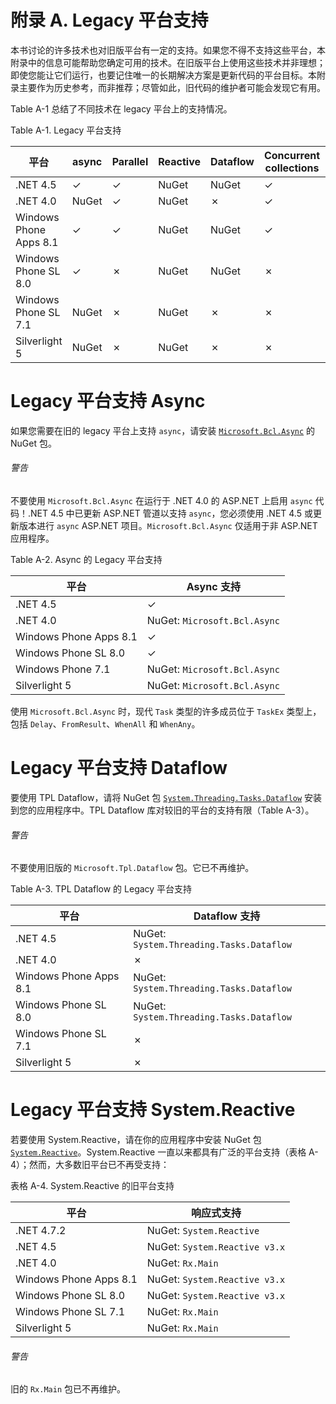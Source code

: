 # 附录 A. Legacy 平台支持

本书讨论的许多技术也对旧版平台有一定的支持。如果您不得不支持这些平台，本附录中的信息可能帮助您确定可用的技术。在旧版平台上使用这些技术并非理想；即使您能让它们运行，也要记住唯一的长期解决方案是更新代码的平台目标。本附录主要作为历史参考，而非推荐；尽管如此，旧代码的维护者可能会发现它有用。

Table A-1 总结了不同技术在 legacy 平台上的支持情况。

Table A-1\. Legacy 平台支持

| 平台 | async | Parallel | Reactive | Dataflow | Concurrent collections | Immutable collections |
| --- | --- | --- | --- | --- | --- | --- |
| .NET 4.5 | ✓ | ✓ | NuGet | NuGet | ✓ | NuGet |
| .NET 4.0 | NuGet | ✓ | NuGet | ✗ | ✓ | ✗ |
| Windows Phone Apps 8.1 | ✓ | ✓ | NuGet | NuGet | ✓ | NuGet |
| Windows Phone SL 8.0 | ✓ | ✗ | NuGet | NuGet | ✗ | NuGet |
| Windows Phone SL 7.1 | NuGet | ✗ | NuGet | ✗ | ✗ | ✗ |
| Silverlight 5 | NuGet | ✗ | NuGet | ✗ | ✗ | ✗ |

# Legacy 平台支持 Async

如果您需要在旧的 legacy 平台上支持 `async`，请安装 [`Microsoft.Bcl.Async`](http://bit.ly/micro-async) 的 NuGet 包。

###### 警告

不要使用 `Microsoft.Bcl.Async` 在运行于 .NET 4.0 的 ASP.NET 上启用 `async` 代码！.NET 4.5 中已更新 ASP.NET 管道以支持 `async`，您必须使用 .NET 4.5 或更新版本进行 `async` ASP.NET 项目。`Microsoft.Bcl.Async` 仅适用于非 ASP.NET 应用程序。

Table A-2\. Async 的 Legacy 平台支持

| 平台 | Async 支持 |
| --- | --- |
| .NET 4.5 | ✓ |
| .NET 4.0 | NuGet: `Microsoft.Bcl.Async` |
| Windows Phone Apps 8.1 | ✓ |
| Windows Phone SL 8.0 | ✓ |
| Windows Phone 7.1 | NuGet: `Microsoft.Bcl.Async` |
| Silverlight 5 | NuGet: `Microsoft.Bcl.Async` |

使用 `Microsoft.Bcl.Async` 时，现代 `Task` 类型的许多成员位于 `TaskEx` 类型上，包括 `Delay`、`FromResult`、`WhenAll` 和 `WhenAny`。

# Legacy 平台支持 Dataflow

要使用 TPL Dataflow，请将 NuGet 包 [`System.Threading.Tasks.Dataflow`](http://bit.ly/nuget-df) 安装到您的应用程序中。TPL Dataflow 库对较旧的平台的支持有限（Table A-3）。

###### 警告

不要使用旧版的 `Microsoft.Tpl.Dataflow` 包。它已不再维护。

Table A-3\. TPL Dataflow 的 Legacy 平台支持

| 平台 | Dataflow 支持 |
| --- | --- |
| .NET 4.5 | NuGet: `System.Threading.Tasks.Dataflow` |
| .NET 4.0 | ✗ |
| Windows Phone Apps 8.1 | NuGet: `System.Threading.Tasks.Dataflow` |
| Windows Phone SL 8.0 | NuGet: `System.Threading.Tasks.Dataflow` |
| Windows Phone SL 7.1 | ✗ |
| Silverlight 5 | ✗ |

# Legacy 平台支持 System.Reactive

若要使用 System.Reactive，请在你的应用程序中安装 NuGet 包[`System.Reactive`](http://bit.ly/sys-reactive)。System.Reactive 一直以来都具有广泛的平台支持（表格 A-4）；然而，大多数旧平台已不再受支持：

表格 A-4\. System.Reactive 的旧平台支持

| 平台 | 响应式支持 |
| --- | --- |
| .NET 4.7.2 | NuGet: `System.Reactive` |
| .NET 4.5 | NuGet: `System.Reactive v3.x` |
| .NET 4.0 | NuGet: `Rx.Main` |
| Windows Phone Apps 8.1 | NuGet: `System.Reactive v3.x` |
| Windows Phone SL 8.0 | NuGet: `System.Reactive v3.x` |
| Windows Phone SL 7.1 | NuGet: `Rx.Main` |
| Silverlight 5 | NuGet: `Rx.Main` |

###### 警告

旧的 `Rx.Main` 包已不再维护。
